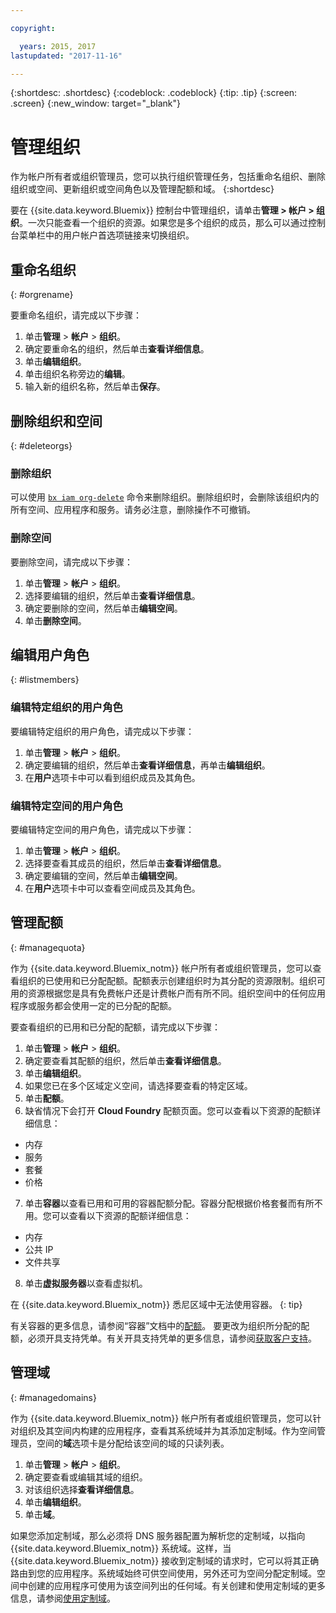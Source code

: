 ```yaml
---

copyright:

  years: 2015, 2017
lastupdated: "2017-11-16"

---
```


{:shortdesc: .shortdesc}
{:codeblock: .codeblock}
{:tip: .tip}
{:screen: .screen}
{:new_window: target="_blank"}

# 管理组织
作为帐户所有者或组织管理员，您可以执行组织管理任务，包括重命名组织、删除组织或空间、更新组织或空间角色以及管理配额和域。
{:shortdesc}

要在 {{site.data.keyword.Bluemix}} 控制台中管理组织，请单击**管理 > 帐户 > 组织**。一次只能查看一个组织的资源。如果您是多个组织的成员，那么可以通过控制台菜单栏中的用户帐户首选项链接来切换组织。

## 重命名组织
{: #orgrename}

要重命名组织，请完成以下步骤：
1. 单击**管理** > **帐户** > **组织**。
2. 确定要重命名的组织，然后单击**查看详细信息**。
3. 单击**编辑组织**。
4. 单击组织名称旁边的**编辑**。
5. 输入新的组织名称，然后单击**保存**。

## 删除组织和空间
{: #deleteorgs}

### 删除组织

可以使用 [`bx iam org-delete`](/docs/cli/reference/bluemix_cli/bx_cli.html#bluemix_iam_org_delete) 命令来删除组织。删除组织时，会删除该组织内的所有空间、应用程序和服务。请务必注意，删除操作不可撤销。

### 删除空间

要删除空间，请完成以下步骤：

1. 单击**管理** > **帐户** > **组织**。
2. 选择要编辑的组织，然后单击**查看详细信息**。
3. 确定要删除的空间，然后单击**编辑空间**。
4. 单击**删除空间**。

## 编辑用户角色
{: #listmembers}

### 编辑特定组织的用户角色

要编辑特定组织的用户角色，请完成以下步骤：

1. 单击**管理** > **帐户** > **组织**。
2. 确定要编辑的组织，然后单击**查看详细信息**，再单击**编辑组织**。
4. 在**用户**选项卡中可以看到组织成员及其角色。

### 编辑特定空间的用户角色

要编辑特定空间的用户角色，请完成以下步骤：

1. 单击**管理** > **帐户** > **组织**。
2. 选择要查看其成员的组织，然后单击**查看详细信息**。
3. 确定要编辑的空间，然后单击**编辑空间**。
4. 在**用户**选项卡中可以查看空间成员及其角色。

## 管理配额
{: #managequota}

作为 {{site.data.keyword.Bluemix_notm}} 帐户所有者或组织管理员，您可以查看组织的已使用和已分配配额。配额表示创建组织时为其分配的资源限制。组织可用的资源根据您是具有免费帐户还是计费帐户而有所不同。组织空间中的任何应用程序或服务都会使用一定的已分配的配额。

要查看组织的已用和已分配的配额，请完成以下步骤：

1. 单击**管理** &gt; **帐户** &gt; **组织**。
2. 确定要查看其配额的组织，然后单击**查看详细信息**。
3. 单击**编辑组织**。
4. 如果您已在多个区域定义空间，请选择要查看的特定区域。
5. 单击**配额**。
6. 缺省情况下会打开 **Cloud Foundry** 配额页面。您可以查看以下资源的配额详细信息：

 * 内存
 * 服务
 * 套餐
 * 价格
7. 单击**容器**以查看已用和可用的容器配额分配。容器分配根据价格套餐而有所不用。您可以查看以下资源的配额详细信息：

 * 内存
 * 公共 IP
 * 文件共享
8. 单击**虚拟服务器**以查看虚拟机。

在 {{site.data.keyword.Bluemix_notm}} 悉尼区域中无法使用容器。
{: tip}

有关容器的更多信息，请参阅“容器”文档中的[配额](/docs/containers/container_planning.html#container_planning_quota)。
要更改为组织所分配的配额，必须开具支持凭单。有关开具支持凭单的更多信息，请参阅[获取客户支持](/docs/support/index.html#contacting-support)。

## 管理域
{: #managedomains}

作为 {{site.data.keyword.Bluemix_notm}} 帐户所有者或组织管理员，您可以针对组织及其空间内构建的应用程序，查看其系统域并为其添加定制域。作为空间管理员，空间的**域**选项卡是分配给该空间的域的只读列表。

1. 单击**管理** &gt; **帐户** &gt; **组织**。
2. 确定要查看或编辑其域的组织。
3. 对该组织选择**查看详细信息**。
4. 单击**编辑组织**。
5. 单击**域**。

如果您添加定制域，那么必须将 DNS 服务器配置为解析您的定制域，以指向 {{site.data.keyword.Bluemix_notm}} 系统域。这样，当 {{site.data.keyword.Bluemix_notm}} 接收到定制域的请求时，它可以将其正确路由到您的应用程序。系统域始终可供空间使用，另外还可为空间分配定制域。空间中创建的应用程序可使用为该空间列出的任何域。有关创建和使用定制域的更多信息，请参阅[使用定制域](/docs/manageapps/updapps.html#domain)。
